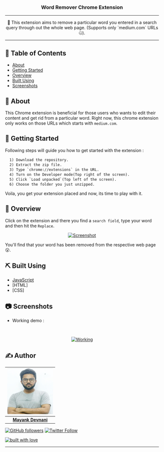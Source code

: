 <h3 align="center">Word Remover Chrome Extension</h3>

---

<p align="center"> 🛑 This extension aims to remove a particular word you entered in a search query through out the whole web page. 
                    (Supports only `medium.com` URLs 🤐). 
    <br> 
</p>

---

## 📝 Table of Contents
- [About](#about)
- [Getting Started](#getting_started)
- [Overview](#overview)
- [Built Using](#built_using)
- [Screenshots](#screenshots)

## 🧐 About <a name = "about"></a>
This Chrome extension is beneficial for those users who wants to edit their content and get rid from a particular word. Right now, this
chrome extension only works on those URLs which starts with `medium.com`.

## 🏁 Getting Started <a name = "getting_started"></a>
Following steps will guide you how to get started with the extension :
```
  1) Download the repository.
  2) Extract the zip file.
  3) Type `chrome://extensions` in the URL.
  4) Turn on the Developer mode(Top right of the screen).
  5) Click `Load unpacked`(Top left of the screen).
  6) Choose the folder you just unzipped.
```
Voila, you get your extension placed and now, its time to play with it.

## 📖 Overview <a name= "overview"></a>
Click on the extension and there you find a `search field`, type your word and then hit the `Replace`. 

  <p align="center">
    <a href="" rel="noopener">
  <img width=250 height=200 src="https://user-images.githubusercontent.com/26703868/83180448-1249e400-a141-11ea-8eb4-9ba895d20cc4.png" alt="Screenshot"></a>
  </p>

You'll find that your word has been removed from the respective web page 😮.

## ⛏️ Built Using <a name = "built_using"></a>
- [JavaScript](https://www.javascript.com/)
- [HTML]
- [CSS]

## 📷 Screenshots <a name = "screenshots"></a>

- Working demo :  
<br />

  <p align="center">
    <a href="" rel="noopener">
  <img width=1000 height=500 src="https://user-images.githubusercontent.com/26703868/83180109-8fc12480-a140-11ea-9d69-0ca8f34d7fe8.gif" alt="Working"></a>
  </p>



## ✍️ Author

| ![](images/mayank-devnani.png) |
| :----------------------------------------------------------: |
| **[Mayank Devnani](https://www.linkedin.com/in/mayankdevnani/)**  |

[![GitHub followers](https://img.shields.io/github/followers/may12day.svg?label=Follow%20@may12day&style=social)](https://github.com/may12day/) [![Twitter Follow](https://img.shields.io/twitter/follow/MayankDevnani?style=social)](https://twitter.com/MayankDevnani) 

[![built with love](https://forthebadge.com/images/badges/built-with-love.svg)](https://github.com/may12day/)

---